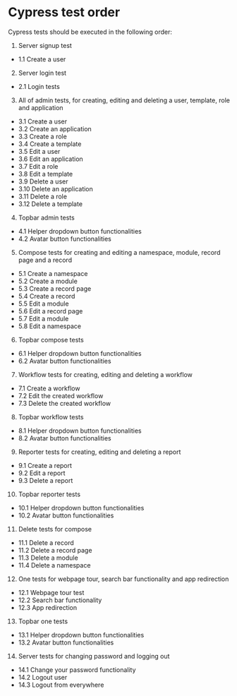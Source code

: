 # Cypress test order

Cypress tests should be executed in the following order:

1) Server signup test 
  - 1.1 Create a user
2) Server login test
  - 2.1 Login tests
3) All of admin tests, for creating, editing and deleting a user, template, role and application
  - 3.1 Create a user
  - 3.2 Create an application
  - 3.3 Create a role
  - 3.4 Create a template 
  - 3.5 Edit a user
  - 3.6 Edit an application
  - 3.7 Edit a role
  - 3.8 Edit a template
  - 3.9 Delete a user
  - 3.10 Delete an application
  - 3.11 Delete a role
  - 3.12 Delete a template
4) Topbar admin tests
  - 4.1 Helper dropdown button functionalities
  - 4.2 Avatar button functionalities
5) Compose tests for creating and editing a namespace, module, record page and a record
  - 5.1 Create a namespace
  - 5.2 Create a module
  - 5.3 Create a record page
  - 5.4 Create a record
  - 5.5 Edit a module
  - 5.6 Edit a record page
  - 5.7 Edit a module
  - 5.8 Edit a namespace
6) Topbar compose tests
  - 6.1 Helper dropdown button functionalities
  - 6.2 Avatar button functionalities
7) Workflow tests for creating, editing and deleting a workflow
  - 7.1 Create a workflow
  - 7.2 Edit the created workflow
  - 7.3 Delete the created workflow
8) Topbar workflow tests
  - 8.1 Helper dropdown button functionalities
  - 8.2 Avatar button functionalities
9) Reporter tests for creating, editing and deleting a report
  - 9.1 Create a report
  - 9.2 Edit a report
  - 9.3 Delete a report
10) Topbar reporter tests
  - 10.1 Helper dropdown button functionalities
  - 10.2 Avatar button functionalities
11) Delete tests for compose
  - 11.1 Delete a record
  - 11.2 Delete a record page
  - 11.3 Delete a module
  - 11.4 Delete a namespace
12) One tests for webpage tour, search bar functionality and app redirection
  - 12.1 Webpage tour test
  - 12.2 Search bar functionality
  - 12.3 App redirection
13) Topbar one tests
  - 13.1 Helper dropdown button functionalities
  - 13.2 Avatar button functionalities
14) Server tests for changing password and logging out
  - 14.1 Change your password functionality
  - 14.2 Logout user
  - 14.3 Logout from everywhere